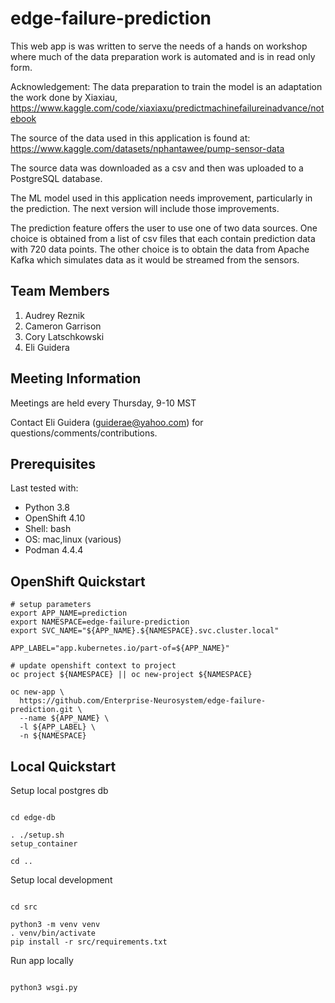 # edge-failure-prediction

This web app is was written to serve the needs of a hands on workshop where much of the data preparation work is automated and is in read only form.

Acknowledgement: The data preparation to train the model is an adaptation the work done by
Xiaxiau, <https://www.kaggle.com/code/xiaxiaxu/predictmachinefailureinadvance/notebook>

The source of the data used in this application is found at: <https://www.kaggle.com/datasets/nphantawee/pump-sensor-data>

The source data was downloaded as a csv and then was uploaded to a PostgreSQL database.

The ML model used in this application needs improvement, particularly in the prediction.  The next version will include those improvements.

The prediction feature offers the user to use one of two data sources.  One choice is obtained from a list of csv files that each contain prediction data with 720 data points.  The other choice is to obtain the data from Apache Kafka which simulates data as it would be streamed from the sensors.

## Team Members

1. Audrey Reznik
1. Cameron Garrison
1. Cory Latschkowski
1. Eli Guidera

## Meeting Information

Meetings are held every Thursday, 9-10 MST

Contact Eli Guidera (guiderae@yahoo.com) for questions/comments/contributions.

## Prerequisites

Last tested with:

- Python 3.8
- OpenShift 4.10
- Shell: bash
- OS: mac,linux (various)
- Podman 4.4.4

## OpenShift Quickstart

```
# setup parameters
export APP_NAME=prediction
export NAMESPACE=edge-failure-prediction
export SVC_NAME="${APP_NAME}.${NAMESPACE}.svc.cluster.local"

APP_LABEL="app.kubernetes.io/part-of=${APP_NAME}"
```

```
# update openshift context to project
oc project ${NAMESPACE} || oc new-project ${NAMESPACE}
```

```
oc new-app \
  https://github.com/Enterprise-Neurosystem/edge-failure-prediction.git \
  --name ${APP_NAME} \
  -l ${APP_LABEL} \
  -n ${NAMESPACE}
```

## Local Quickstart

Setup local postgres db

```

cd edge-db

. ./setup.sh
setup_container

cd ..

```

Setup local development

```

cd src

python3 -m venv venv
. venv/bin/activate
pip install -r src/requirements.txt

```

Run app locally

```

python3 wsgi.py
```
